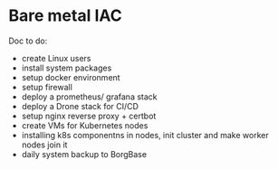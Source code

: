 # Bare metal IAC

Doc to do:

* create Linux users
* install system packages
* setup docker environment
* setup firewall
* deploy a prometheus/ grafana stack
* deploy a Drone stack for CI/CD
* setup nginx reverse proxy + certbot
* create VMs for Kubernetes nodes
* installing k8s componentns in nodes, init cluster and make worker nodes join it
* daily system backup to BorgBase